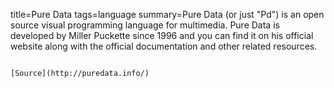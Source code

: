 title=Pure Data
tags=language
summary=Pure Data (or just "Pd") is an open source visual programming language for multimedia. Pure Data is developed by Miller Puckette since 1996 and you can find it on his official website along with the official documentation and other related resources. 
~~~~~~

[Source](http://puredata.info/)

